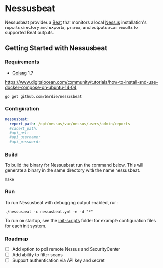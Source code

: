 # Nessusbeat

Nessusbeat provides a [Beat](https://www.elastic.co/products/beats) that
monitors a local
[Nessus](https://www.tenable.com/products/nessus-vulnerability-scanner)
installation's reports directory and exports, parses, and outputs scan
results to supported Beat outputs.


## Getting Started with Nessusbeat

### Requirements

* [Golang](https://golang.org/dl/) 1.7

https://www.digitalocean.com/community/tutorials/how-to-install-and-use-docker-compose-on-ubuntu-14-04

```bash
go get github.com/bardie/nessusbeat
```
### Configuration

```yaml
nessusbeat:
  report_path: /opt/nessus/var/nessus/users/admin/reports
  #cacert_path:
  #api_url:
  #api_username:
  #api_password:
```

### Build

To build the binary for Nessusbeat run the command below.
This will generate a binary in the same directory with the name
nessusbeat.

```
make
```


### Run

To run Nessusbeat with debugging output enabled, run:

```
./nessusbeat -c nessusbeat.yml -e -d "*"
```

To run on startup, see the [init-scripts](https://github.com/darvid/nessusbeat/tree/master/init-scripts)
folder for example configuration files for each init system.

### Roadmap

- [ ] Add option to poll remote Nessus and SecurityCenter
- [ ] Add ability to filter scans
- [ ] Support authentication via API key and secret
